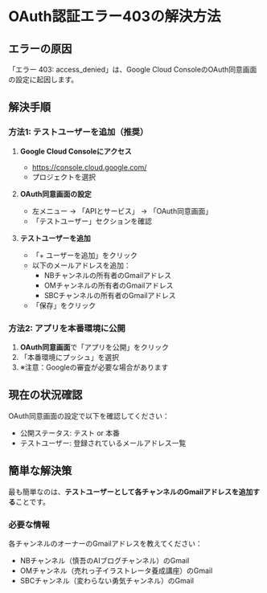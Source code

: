 # OAuth認証エラー403の解決方法

## エラーの原因
「エラー 403: access_denied」は、Google Cloud ConsoleのOAuth同意画面の設定に起因します。

## 解決手順

### 方法1: テストユーザーを追加（推奨）

1. **Google Cloud Consoleにアクセス**
   - https://console.cloud.google.com/
   - プロジェクトを選択

2. **OAuth同意画面の設定**
   - 左メニュー → 「APIとサービス」 → 「OAuth同意画面」
   - 「テストユーザー」セクションを確認

3. **テストユーザーを追加**
   - 「+ ユーザーを追加」をクリック
   - 以下のメールアドレスを追加：
     - NBチャンネルの所有者のGmailアドレス
     - OMチャンネルの所有者のGmailアドレス
     - SBCチャンネルの所有者のGmailアドレス
   - 「保存」をクリック

### 方法2: アプリを本番環境に公開

1. **OAuth同意画面**で「アプリを公開」をクリック
2. 「本番環境にプッシュ」を選択
3. ※注意：Googleの審査が必要な場合があります

## 現在の状況確認

OAuth同意画面の設定で以下を確認してください：
- 公開ステータス: テスト or 本番
- テストユーザー: 登録されているメールアドレス一覧

## 簡単な解決策

最も簡単なのは、**テストユーザーとして各チャンネルのGmailアドレスを追加する**ことです。

### 必要な情報
各チャンネルのオーナーのGmailアドレスを教えてください：
- NBチャンネル（慎吾のAIブログチャンネル）のGmail
- OMチャンネル（売れっ子イラストレータ養成講座）のGmail  
- SBCチャンネル（変わらない勇気チャンネル）のGmail